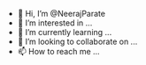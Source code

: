 - 👋 Hi, I’m @NeerajParate
- 👀 I’m interested in ...
- 🌱 I’m currently learning ...
- 💞️ I’m looking to collaborate on ...
- 📫 How to reach me ...

<!---
NeerajParate/NeerajParate is a ✨ special ✨ repository because its `README.md` (this file) appears on your GitHub profile.
You can click the Preview link to take a look at your changes.
--->
